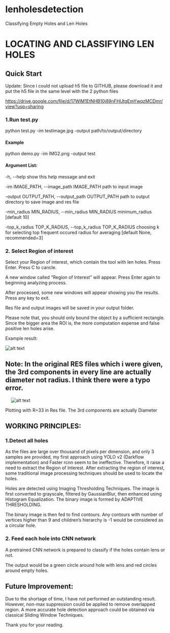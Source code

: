 # lenholesdetection

Classifying Empty Holes and Len Holes

# LOCATING AND CLASSIFYING LEN HOLES

## Quick Start

Update: Since i could not upload h5 file to GITHUB, please download it and put the h5 file in the same level with the 2 python files

https://drive.google.com/file/d/17WlM1EtNHB10j89nFHUtgEmYwqzMCDmr/view?usp=sharing

### 1.Run test.py

python test.py -im testimage.jpg -output path/to/output/directory

#### Example

python demo.py -im IMG2.png -output test

#### Argument List: 

 -h, --help            show this help message and exit
 
  -im IMAGE_PATH, --image_path IMAGE_PATH
                        path to input image
                        
  -output OUTPUT_PATH, --output_path OUTPUT_PATH
                        path to output directory to save image and res file
                        
  -min_radius MIN_RADIUS, --min_radius MIN_RADIUS
                        minimum_radius [default 10]
                        
  -top_k_radius TOP_K_RADIUS, --top_k_radius TOP_K_RADIUS
                        choosing k for selecting top frequent occured radius
                        for averaging [default None, recommended=3]
                        
### 2. Select Region of interest
 
Select your Region of interest, which contain the tool with len holes. Press Enter. Press C to cancle.

A new window called “Region of Interest” will appear. Press Enter again to beginning analyzing process.

After processed, some new windows will appear showing you the results. Press any key to exit.

Res file and output images will be saved in your output folder.

Please note that, you should only bound the object by a sufficient rectangle. Since the bigger area the ROI is, the more computation expense and false positive len holes arise. 
 
Example result:

![alt text](https://i.imgur.com/FeQawGt.png)


## Note: In the original RES files which i were given, the 3rd components in every line are actually diameter not radius. I think there were a typo error.
  
![alt text](https://i.imgur.com/6YXHOC1.png)

 
Plotting with R=33 in Res file. The 3rd components are actually Diameter

## WORKING PRINCIPLES:
### 1.Detect all holes
As the files are large over thousand of pixels per dimension, and only 3 samples are provided, my first approach using YOLO v2 (Darkflow implementation) and Faster rcnn seem to be ineffective. Therefore, it raise a need to extract the Region of Interest. After extracting the region of interest, some traditional image processing techniques should be used to locate the holes. 

Holes are detected using Imaging Thresholding Techniques. The image is first converted to grayscale, filtered by GaussianBlur, then enhanced using Histogram Equalization. The binary image is formed by ADAPTIVE THRESHOLDING.

The binary image is then fed to find contours. Any contours with number of vertices higher than 9 and children’s hierarchy is -1 would be considered as a circular hole.

### 2. Feed each hole into CNN network
A pretrained CNN network is prepared to classify if the holes contain lens or not.

The output would be a green circle around hole with lens and red circles around empty holes.

## Future Improvement:
Due to the shortage of time, I have not performed an outstanding result. However, non-max suppression could be applied to remove overlapped region. A more accurate hole detection approach could be obtained via classical Sliding Window Techniques.


Thank you for your reading.

